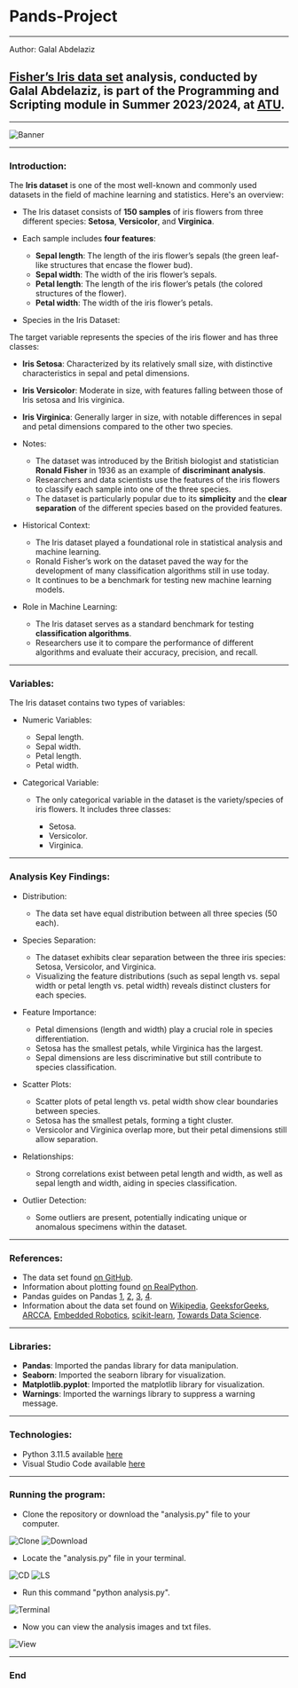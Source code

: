 # Pands-Project
***

Author: Galal Abdelaziz

## [Fisher’s Iris data set](https://archive.ics.uci.edu/dataset/53/iris) analysis, conducted by __Galal Abdelaziz__, is part of the Programming and Scripting module in Summer 2023/2024, at [ATU](https://www.atu.ie/).

***

![Banner](img/Iris.png)

***

### Introduction:

The __Iris dataset__ is one of the most well-known and commonly used datasets in the field of machine learning and statistics. Here's an overview:

* The Iris dataset consists of __150 samples__ of iris flowers from three different species: __Setosa__, __Versicolor__, and __Virginica__.

* Each sample includes __four features__:

    * __Sepal length__: The length of the iris flower’s sepals (the green leaf-like structures that encase the flower bud).
    * __Sepal width__: The width of the iris flower’s sepals.
    * __Petal length__: The length of the iris flower’s petals (the colored structures of the flower).
    * __Petal width__: The width of the iris flower’s petals.

* Species in the Iris Dataset:

The target variable represents the species of the iris flower and has three classes:

* __Iris Setosa__: Characterized by its relatively small size, with distinctive characteristics in sepal and petal dimensions.
* __Iris Versicolor__: Moderate in size, with features falling between those of Iris setosa and Iris virginica.
* __Iris Virginica__: Generally larger in size, with notable differences in sepal and petal dimensions compared to the other two species.

* Notes:

    * The dataset was introduced by the British biologist and statistician __Ronald Fisher__ in 1936 as an example of __discriminant analysis__.
    * Researchers and data scientists use the features of the iris flowers to classify each sample into one of the three species.
    * The dataset is particularly popular due to its __simplicity__ and the __clear separation__ of the different species based on the provided features.

* Historical Context:

    * The Iris dataset played a foundational role in statistical analysis and machine learning.
    * Ronald Fisher’s work on the dataset paved the way for the development of many classification algorithms still in use today.
    * It continues to be a benchmark for testing new machine learning models.

* Role in Machine Learning:

    * The Iris dataset serves as a standard benchmark for testing __classification algorithms__.
    * Researchers use it to compare the performance of different algorithms and evaluate their accuracy, precision, and recall.

***

### Variables: 

The Iris dataset contains two types of variables:

* Numeric Variables:

    * Sepal length.
    * Sepal width.
    * Petal length.
    * Petal width.

* Categorical Variable:
    * The only categorical variable in the dataset is the variety/species of iris flowers. It includes three classes:

        * Setosa.
        * Versicolor.
        * Virginica.

***

### Analysis Key Findings:

* Distribution:

    * The data set have equal distribution between all three species (50 each).
    
* Species Separation:

    * The dataset exhibits clear separation between the three iris species: Setosa, Versicolor, and Virginica.
    * Visualizing the feature distributions (such as sepal length vs. sepal width or petal length vs. petal width) reveals distinct clusters for each species.

* Feature Importance:

    * Petal dimensions (length and width) play a crucial role in species differentiation.
    * Setosa has the smallest petals, while Virginica has the largest.
    * Sepal dimensions are less discriminative but still contribute to species classification.

* Scatter Plots:

    * Scatter plots of petal length vs. petal width show clear boundaries between species.
    * Setosa has the smallest petals, forming a tight cluster.
    * Versicolor and Virginica overlap more, but their petal dimensions still allow separation.

* Relationships:

    * Strong correlations exist between petal length and width, as well as sepal length and width, aiding in species classification.

* Outlier Detection: 

    * Some outliers are present, potentially indicating unique or anomalous specimens within the dataset.

***

### References:

* The data set found [on GitHub](https://raw.githubusercontent.com/mwaskom/seaborn-data/master/iris.csv).
* Information about plotting found [on RealPython](https://realpython.com/python-matplotlib-guide/#understanding-pltsubplots-notation).
* Pandas guides on Pandas [1](https://pandas.pydata.org/docs/user_guide/index.html#user-guide), [2](https://pandas.pydata.org/docs/user_guide/dsintro.html#dataframe), [3](https://pandas.pydata.org/docs/user_guide/10min.html#plotting), [4](https://pandas.pydata.org/docs/reference/api/pandas.DataFrame.corr.html).
* Information about the data set found on [Wikipedia](https://en.wikipedia.org/wiki/Iris_flower_data_set), [GeeksforGeeks](https://www.geeksforgeeks.org/iris-dataset/), [ARCCA](https://arcca.github.io/An-Introduction-to-Machine-Learning-Applications/03-scikit-learn-iris-dataset/index.html), [Embedded Robotics](https://www.embedded-robotics.com/iris-dataset-classification/), [scikit-learn](https://scikit-learn.org/stable/auto_examples/datasets/plot_iris_dataset.html), [Towards Data Science](https://towardsdatascience.com/an-eda-walkthrough-the-iris-dataset-3f79246266c1).

***

### Libraries:

* __Pandas__: Imported the pandas library for data manipulation.
* __Seaborn__: Imported the seaborn library for visualization.
* __Matplotlib.pyplot__: Imported the matplotlib library for visualization.
* __Warnings__: Imported the warnings library to suppress a warning message.

***

### Technologies:

* Python 3.11.5 available [here](https://www.anaconda.com/download)
* Visual Studio Code available [here](https://code.visualstudio.com/)
***

### Running the program:

* Clone the repository or download the "analysis.py" file to your computer.

![Clone](img/clone.png)
![Download](img/download.png)

* Locate the "analysis.py" file in your terminal.

![CD](img/cd.png)
![LS](img/ls.png)

* Run this command "python analysis.py".

![Terminal](img/terminal.png)

* Now you can view the analysis images and txt files.

![View](img/view.png)

***

### End